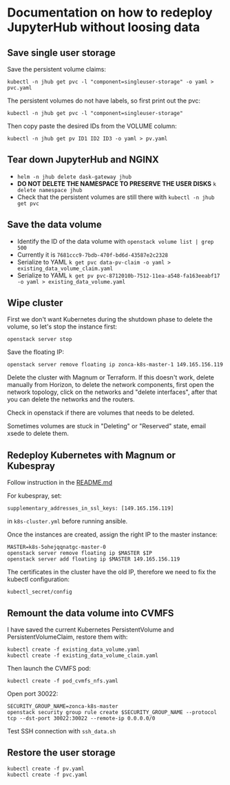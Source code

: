 # Documentation on how to redeploy JupyterHub without loosing data

## Save single user storage

Save the persistent volume claims:

    kubectl -n jhub get pvc -l "component=singleuser-storage" -o yaml > pvc.yaml

The persistent volumes do not have labels, so first print out the pvc:

    kubectl -n jhub get pvc -l "component=singleuser-storage"

Then copy paste the desired IDs from the VOLUME column:

    kubectl -n jhub get pv ID1 ID2 ID3 -o yaml > pv.yaml

## Tear down JupyterHub and NGINX

* `helm -n jhub delete dask-gateway jhub`
* **DO NOT DELETE THE NAMESPACE TO PRESERVE THE USER DISKS** `k delete namespace jhub`
* Check that the persistent volumes are still there with `kubectl -n jhub get pvc`

## Save the data volume

* Identify the ID of the data volume with `openstack volume list | grep 500`
* Currently it is `7681ccc9-7bdb-470f-bd6d-43587e2c2328`
* Serialize to YAML `k get pvc data-pv-claim -o yaml > existing_data_volume_claim.yaml`
* Serialize to YAML `k get pv pvc-8712010b-7512-11ea-a548-fa163eeabf17 -o yaml > existing_data_volume.yaml`

## Wipe cluster

First we don't want Kubernetes during the shutdown phase to delete the volume,
so let's stop the instance first:

`openstack server stop`

Save the floating IP:

    openstack server remove floating ip zonca-k8s-master-1 149.165.156.119

Delete the cluster with Magnum or Terraform. If this doesn't work,
delete manually from Horizon, to delete the network components, first open the network topology,
click on the networks and "delete interfaces", after that you can delete the networks and the
routers.

Check in openstack if there are volumes that needs to be deleted.

Sometimes volumes are stuck in "Deleting" or "Reserved" state, email xsede to delete them.

## Redeploy Kubernetes with Magnum or Kubespray

Follow instruction in the [README.md](https://github.com/det-lab/jupyterhub-deploy-kubernetes-jetstream/blob/master/README.md)

For kubespray, set:

    supplementary_addresses_in_ssl_keys: [149.165.156.119]
    
in `k8s-cluster.yml` before running ansible.
   
Once the instances are created, assign the right IP to the master instance:

    MASTER=k8s-5ohejqqnatgc-master-0
    openstack server remove floating ip $MASTER $IP
    openstack server add floating ip $MASTER 149.165.156.119 

The certificates in the cluster have the old IP, therefore we need to fix the kubectl configuration:

`kubectl_secret/config`

## Remount the data volume into CVMFS

I have saved the current Kubernetes PersistentVolume and PersistentVolumeClaim,
restore them with:

    kubectl create -f existing_data_volume.yaml
    kubectl create -f existing_data_volume_claim.yaml

Then launch the CVMFS pod:

    kubectl create -f pod_cvmfs_nfs.yaml

Open port 30022:

    SECURITY_GROUP_NAME=zonca-k8s-master
    openstack security group rule create $SECURITY_GROUP_NAME --protocol tcp --dst-port 30022:30022 --remote-ip 0.0.0.0/0

Test SSH connection with `ssh_data.sh`

## Restore the user storage

    kubectl create -f pv.yaml
    kubectl create -f pvc.yaml
